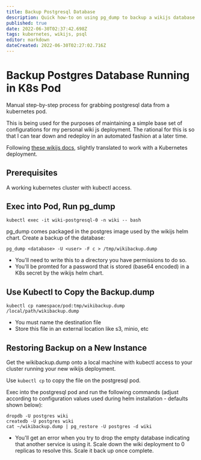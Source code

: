```yaml
---
title: Backup Postgresql Database
description: Quick how-to on using pg_dump to backup a wikijs database running inside a Kubernetes pod.
published: true
date: 2022-06-30T02:37:42.698Z
tags: kubernetes, wikijs, psql
editor: markdown
dateCreated: 2022-06-30T02:27:02.716Z
---
```


# Backup Postgres Database Running in K8s Pod

Manual step-by-step process for grabbing postgresql data from a kubernetes pod. 

This is being used for the purposes of maintaining a simple base set of configurations for my personal wiki js deployment. The rational for this is so that I can tear down and redeploy in an automated fashion at a later time. 

Following [these wikijs docs](https://docs.requarks.io/install/transfer), slightly translated to work with a Kubernetes deployment. 

## Prerequisites

A working kubernetes cluster with kubectl access. 

## Exec into Pod, Run pg_dump

```
kubectl exec -it wiki-postgresql-0 -n wiki -- bash
```

pg_dump comes packaged in the postgres image used by the wikijs helm chart. Create a backup of the database: 

```
pg_dump <database> -U <user> -F c > /tmp/wikibackup.dump
```
- You'll need to write this to a directory you have permissions to do so.
- You'll be promted for a password that is stored (base64 encoded) in a K8s secret by the wikijs helm chart.

## Use Kubectl to Copy the Backup.dump

```
kubectl cp namespace/pod:tmp/wikibackup.dump /local/path/wikibackup.dump
```
- You must name the destination file
- Store this file in an external location like s3, minio, etc

## Restoring Backup on a New Instance

Get the wikibackup.dump onto a local machine with kubectl access to your cluster running your new wikijs deployment.

Use `kubectl cp` to copy the file on the postgresql pod. 

Exec into the postgresql pod and run the following commands (adjust according to configuration values used during helm installation - defaults shown below): 

```
dropdb -U postgres wiki
createdb -U postgres wiki
cat ~/wikibackup.dump | pg_restore -U postgres -d wiki
```

- You'll get an error when you try to drop the empty database indicating that another service is using it. Scale down the wiki deployment to 0 replicas to resolve this. Scale it back up once complete. 
